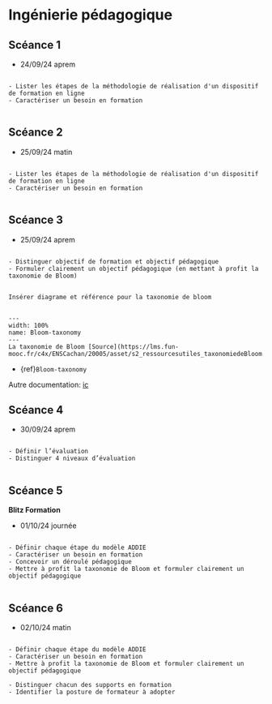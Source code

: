# Ingénierie pédagogique

## Scéance 1

- 24/09/24 aprem

```{admonition} Objectif(s) pédagogique(s)

- Lister les étapes de la méthodologie de réalisation d'un dispositif de formation en ligne
- Caractériser un besoin en formation


```


## Scéance 2

- 25/09/24 matin

```{admonition} Objectif(s) pédagogique(s)

- Lister les étapes de la méthodologie de réalisation d'un dispositif de formation en ligne
- Caractériser un besoin en formation


```

## Scéance 3

- 25/09/24 aprem

```{admonition} Objectif(s) pédagogique(s)

- Distinguer objectif de formation et objectif pédagogique
- Formuler clairement un objectif pédagogique (en mettant à profit la taxonomie de Bloom)

```


```{note}

Insérer diagrame et référence pour la taxonomie de bloom


```


```{figure} Docs/Bloom-taxonomy-schema.png
---
width: 100%
name: Bloom-taxonomy
---
La taxonomie de Bloom [Source](https://lms.fun-mooc.fr/c4x/ENSCachan/20005/asset/s2_ressourcesutiles_taxonomiedeBloom.pdf)
```


- {ref}`Bloom-taxonomy`

Autre documentation: [ic](https://www.unige.ch/dife/files/3514/5372/9196/Taxonomies-verbes-action_SEA-2015.pdf)



## Scéance 4

- 30/09/24 aprem

```{admonition} Objectif(s) pédagogique(s)

- Définir l’évaluation
- Distinguer 4 niveaux d’évaluation


```

## Scéance 5

**Blitz Formation**

- 01/10/24 journée

```{admonition} Objectif(s) pédagogique(s)

- Définir chaque étape du modèle ADDIE
- Caractériser un besoin en formation
- Concevoir un déroulé pédagogique
- Mettre à profit la taxonomie de Bloom et formuler clairement un objectif pédagogique


```


## Scéance 6

- 02/10/24 matin

```{admonition} Objectif(s) pédagogique(s)

- Définir chaque étape du modèle ADDIE
- Caractériser un besoin en formation
- Mettre à profit la taxonomie de Bloom et formuler clairement un objectif pédagogique

- Distinguer chacun des supports en formation
- Identifier la posture de formateur à adopter


```
